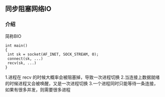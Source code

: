 ## 同步阻塞网络IO
### 介绍
简称BIO
```
int main()
{
 int sk = socket(AF_INET, SOCK_STREAM, 0);
 connect(sk, ...)
 recv(sk, ...)
}
```
1.进程在 recv 的时候大概率会被阻塞掉，导致一次进程切换
2.当连接上数据就绪的时候进程又会被唤醒，又是一次进程切换
3.一个进程同时只能等待一条连接，如果有很多并发，则需要很多进程
